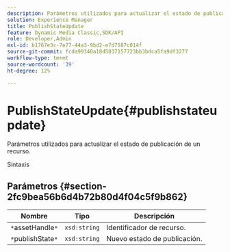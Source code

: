 ```yaml
---
description: Parámetros utilizados para actualizar el estado de publicación de un recurso.
solution: Experience Manager
title: PublishStateUpdate
feature: Dynamic Media Classic,SDK/API
role: Developer,Admin
exl-id: b1767e3c-7e77-44a3-9bd2-e7d7587c014f
source-git-commit: fcda99340a18d5037157723bb3bdca5fa9df3277
workflow-type: tm+mt
source-wordcount: '39'
ht-degree: 12%

---
```


# PublishStateUpdate{#publishstateupdate}

Parámetros utilizados para actualizar el estado de publicación de un recurso.

Sintaxis

## Parámetros {#section-2fc9bea56b6d4b72b80d4f04c5f9b862}

| Nombre | Tipo | Descripción |
|---|---|---|
| `*`assetHandle`*` | `xsd:string` | Identificador de recurso. |
| `*`publishState`*` | `xsd:string` | Nuevo estado de publicación. |
